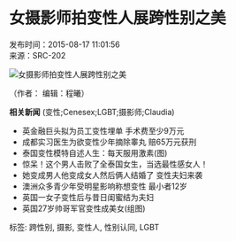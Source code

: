 # 女摄影师拍变性人展跨性别之美

发布时间：2015-08-17 11:01:56  
来源：SRC-202  

![女摄影师拍变性人展跨性别之美](http://news.cnhubei.com/xw/gj/201508/W020150817397167049568.jpg)

（作者：  编辑：程曦）

**相关新闻** (变性;Cenesex;LGBT;摄影师;Claudia)
- 英金融巨头拟为员工变性埋单 手术费至少9万元
- 成都实习医生为欲变性少年摘除睾丸 赔65万元获刑 
- 泰国变性模特自述人生：每天服用激素(图)
- 惊呆！这个男人击败了全泰国女生，当选最性感女人！
- 她变成男人他变成女人然后俩人结婚了 变性夫妇来袭
- 澳洲众多青少年受明星影响称想变性 最小者12岁
- 英国一女子变性后与昔日闺蜜结为夫妇
- 英国27岁帅哥军官变性成美女(组图)

标签: 跨性别, 摄影, 变性人, 性别认同, LGBT